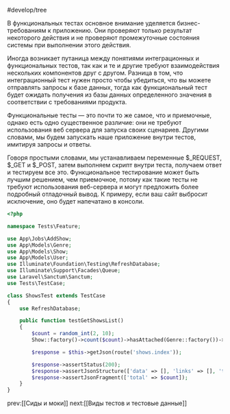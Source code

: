 #develop/tree 

В функциональных тестах основное внимание уделяется бизнес-требованиям к приложению. Они проверяют только результат некоторого действия и не проверяют промежуточные состояния системы при выполнении этого действия.

Иногда возникает путаница между понятиями интеграционных и функциональных тестов, так как и те и другие требуют взаимодействия нескольких компонентов друг с другом. Разница в том, что интеграционный тест нужен просто чтобы убедиться, что вы можете отправлять запросы к базе данных, тогда как функциональный тест будет ожидать получения из базы данных определенного значения в соответствии с требованиями продукта.

Функциональные тесты — это почти то же самое, что и приемочные, однако есть одно существенное различие: они не требуют использования веб сервера для запуска своих сценариев. Другими словами, мы будем запускать наше приложение внутри тестов, имитируя запросы и ответы.

Говоря простыми словами, мы устанавливаем переменные $_REQUEST, $_GET и $_POST, затем выполняем скрипт внутри теста, получаем ответ и тестируем все это. Функциональное тестирование может быть лучшим решением, чем приемочное, потому как такие тесты не требуют использования веб-сервера и могут предложить более подробный отладочный вывод. К примеру, если ваш сайт выбросит исключение, оно будет напечатано в консоли.

```php
<?php

namespace Tests\Feature;

use App\Jobs\AddShow;
use App\Models\Genre;
use App\Models\Show;
use App\Models\User;
use Illuminate\Foundation\Testing\RefreshDatabase;
use Illuminate\Support\Facades\Queue;
use Laravel\Sanctum\Sanctum;
use Tests\TestCase;

class ShowsTest extends TestCase
{
    use RefreshDatabase;

    public function testGetShowsList()
    {
        $count = random_int(2, 10);
        Show::factory()->count($count)->hasAttached(Genre::factory())->create();

        $response = $this->getJson(route('shows.index'));

        $response->assertStatus(200);
        $response->assertJsonStructure(['data' => [], 'links' => [], 'total']);
        $response->assertJsonFragment(['total' => $count]);
    }
}
```

prev:[[Сиды и моки]] next:[[Виды тестов и тестовые данные]]
